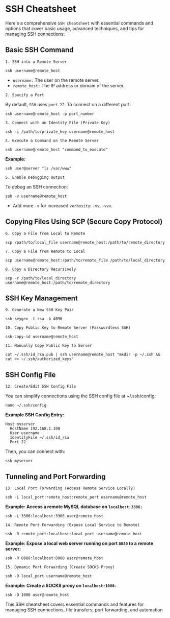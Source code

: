 # SSH Cheatsheet

Here's a comprehensive `SSH cheatsheet` with essential commands and options that cover basic usage, advanced techniques, and tips for managing SSH connections:

## Basic SSH Command

`1. SSH into a Remote Server`
```
ssh username@remote_host
```

- `username:` The user on the remote server.
- `remote_host:` The IP address or domain of the server.

`2. Specify a Port`

By default, `SSH` uses `port 22`. To connect on a different port:
```
ssh username@remote_host -p port_number
```

`3. Connect with an Identity File (Private Key)`
```
ssh -i /path/to/private_key username@remote_host
```
`4. Execute a Command on the Remote Server`
```
ssh username@remote_host "command_to_execute"
```
**Example:**
```
ssh user@server "ls /var/www"
```
`5. Enable Debugging Output`

To debug an SSH connection:

```
ssh -v username@remote_host
```
- Add more `-v` for increased `verbosity`: `-vv`, `-vvv`.

## Copying Files Using SCP (Secure Copy Protocol)

`6. Copy a File from Local to Remote`
```
scp /path/to/local_file username@remote_host:/path/to/remote_directory
```
`7. Copy a File from Remote to Local`
```
scp username@remote_host:/path/to/remote_file /path/to/local_directory
```
`8. Copy a Directory Recursively`
```
scp -r /path/to/local_directory username@remote_host:/path/to/remote_directory
```
## SSH Key Management
`9. Generate a New SSH Key Pair`
```
ssh-keygen -t rsa -b 4096 
```
`10. Copy Public Key to Remote Server (Passwordless SSH)`
```
ssh-copy-id username@remote_host
```
`11. Manually Copy Public Key to Server`
```
cat ~/.ssh/id_rsa.pub | ssh username@remote_host "mkdir -p ~/.ssh && cat >> ~/.ssh/authorized_keys"
```
## SSH Config File

`12. Create/Edit SSH Config File`

You can simplify connections using the SSH config file at ~/.ssh/config:
```
nano ~/.ssh/config
```
**Example SSH Config Entry:**
```
Host myserver
  HostName 192.168.1.100
  User username
  IdentityFile ~/.ssh/id_rsa
  Port 22
```
Then, you can connect with:
```
ssh myserver
```
## Tunneling and Port Forwarding
`13. Local Port Forwarding (Access Remote Service Locally)`
```
ssh -L local_port:remote_host:remote_port username@remote_host
```
**Example: Access a remote MySQL database on `localhost:3306:`**
```
ssh -L 3306:localhost:3306 user@remote_host
```
`14. Remote Port Forwarding (Expose Local Service to Remote)`
```
ssh -R remote_port:localhost:local_port username@remote_host
```
**Example: Expose a local web server running on port `8080` to a remote server:**
```
ssh -R 8080:localhost:8080 user@remote_host
```
`15. Dynamic Port Forwarding (Create SOCKS Proxy)`
```
ssh -D local_port username@remote_host
```
**Example: Create a SOCKS proxy on `localhost:1080`:**
```
ssh -D 1080 user@remote_host
```
This SSH cheatsheet covers essential commands and features for managing SSH connections, file transfers, port forwarding, and automation



